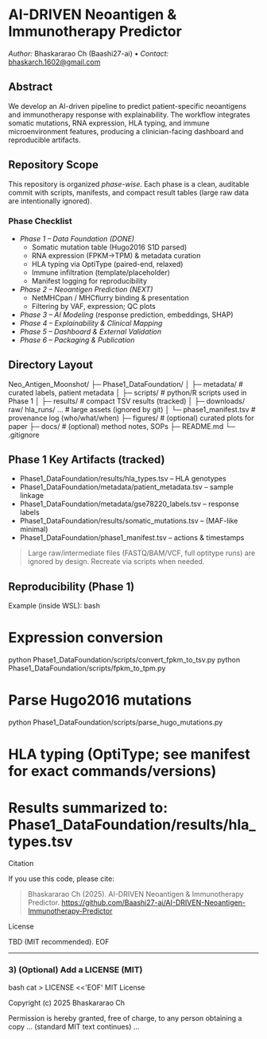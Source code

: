 # AI-DRIVEN Neoantigen & Immunotherapy Predictor

*Author:* Bhaskararao Ch (Baashi27-ai) • *Contact:* bhaskarch.1602@gmail.com

## Abstract
We develop an AI-driven pipeline to predict patient-specific neoantigens and immunotherapy response with explainability. The workflow integrates somatic mutations, RNA expression, HLA typing, and immune microenvironment features, producing a clinician-facing dashboard and reproducible artifacts.

## Repository Scope
This repository is organized *phase-wise*. Each phase is a clean, auditable commit with scripts, manifests, and compact result tables (large raw data are intentionally ignored).

### Phase Checklist
- *Phase 1 – Data Foundation (DONE)*  
  - Somatic mutation table (Hugo2016 S1D parsed)  
  - RNA expression (FPKM→TPM) & metadata curation  
  - HLA typing via OptiType (paired-end, relaxed)  
  - Immune infiltration (template/placeholder)  
  - Manifest logging for reproducibility  
- *Phase 2 – Neoantigen Prediction (NEXT)*  
  - NetMHCpan / MHCflurry binding & presentation  
  - Filtering by VAF, expression; QC plots  
- *Phase 3 – AI Modeling* (response prediction, embeddings, SHAP)  
- *Phase 4 – Explainability & Clinical Mapping*  
- *Phase 5 – Dashboard & External Validation*  
- *Phase 6 – Packaging & Publication*

## Directory Layout
Neo_Antigen_Moonshot/ ├─ Phase1_DataFoundation/ │  ├─ metadata/                     # curated labels, patient metadata │  ├─ scripts/                      # python/R scripts used in Phase 1 │  ├─ results/                      # compact TSV results (tracked) │  ├─ downloads/ raw/ hla_runs/ …   # large assets (ignored by git) │  └─ phase1_manifest.tsv           # provenance log (who/what/when) ├─ figures/                         # (optional) curated plots for paper ├─ docs/                            # (optional) method notes, SOPs ├─ README.md └─ .gitignore

## Phase 1 Key Artifacts (tracked)
- Phase1_DataFoundation/results/hla_types.tsv – HLA genotypes  
- Phase1_DataFoundation/metadata/patient_metadata.tsv – sample linkage  
- Phase1_DataFoundation/metadata/gse78220_labels.tsv – response labels  
- Phase1_DataFoundation/results/somatic_mutations.tsv – (MAF-like minimal)  
- Phase1_DataFoundation/phase1_manifest.tsv – actions & timestamps

> Large raw/intermediate files (FASTQ/BAM/VCF, full optitype runs) are ignored by design. Recreate via scripts when needed.

## Reproducibility (Phase 1)
Example (inside WSL):
bash
# Expression conversion
python Phase1_DataFoundation/scripts/convert_fpkm_to_tsv.py
python Phase1_DataFoundation/scripts/fpkm_to_tpm.py

# Parse Hugo2016 mutations
python Phase1_DataFoundation/scripts/parse_hugo_mutations.py

# HLA typing (OptiType; see manifest for exact commands/versions)
# Results summarized to: Phase1_DataFoundation/results/hla_types.tsv

Citation

If you use this code, please cite:

> Bhaskararao Ch (2025). AI-DRIVEN Neoantigen & Immunotherapy Predictor.
https://github.com/Baashi27-ai/AI-DRIVEN-Neoantigen-Immunotherapy-Predictor



License

TBD (MIT recommended). EOF

---

### 3) (Optional) Add a LICENSE (MIT)
bash
cat > LICENSE <<'EOF'
MIT License

Copyright (c) 2025 Bhaskararao Ch

Permission is hereby granted, free of charge, to any person obtaining a copy
... (standard MIT text continues) ...
